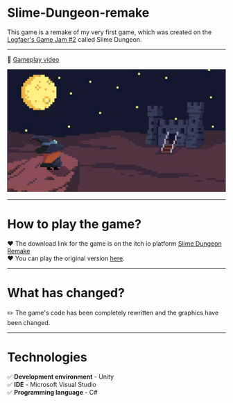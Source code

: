 # Slime-Dungeon-remake
This game is a remake of my very first game, which was created on the [Logfaer's Game Jam #2](https://itch.io/jam/logfaers-gamejam-2) called Slime Dungeon.<br />
___
:pushpin: [Gameplay video](https://www.youtube.com/watch?v=vC15iEaoNpw&embeds_referring_euri=https%3A%2F%2Ffriendlyap.itch.io%2Fslime-dan&source_ve_path=MjM4NTE)<br />

![](https://github.com/FriendLyap23/Slime-Dungeon-remake/blob/main/Assets/SlimeDungeonRemake/Graphics/background.jpg)
___
# How to play the game?
:hearts: The download link for the game is on the itch io platform [Slime Dungeon Remake](https://friendlyap.itch.io/slime-dan)<br />
:hearts: You can play the original version [here](https://friendlyap.itch.io/slime-dungeon).
___
# What has changed?
:pencil2: The game's code has been completely rewritten and the graphics have been changed.
___
# Technologies
:white_check_mark: **Development environment** - Unity<br />
:white_check_mark: **IDE** - Microsoft Visual Studio<br />
:white_check_mark: **Programming language** - C#

